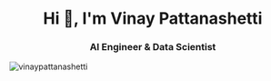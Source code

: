 
<!DOCTYPE html>
<html lang="en">
<head>
<h1 align="center">Hi 👋, I'm Vinay Pattanashetti</h1>
<h3 align="center">AI Engineer & Data Scientist</h3>
<p align="left"> <img src="https://github-profile-trophy.vercel.app/?username=vinaypattanashetti" alt="vinaypattanashetti" /></p> 
<p align="left"> <img src="https://github.com/vinaypattanashetti/github-profile-trophy)
</body>
</html>



<!--
**vinaypattanashetti/vinaypattanashetti** is a ✨ _special_ ✨ repository because its `README.md` (this file) appears on your GitHub profile.

Here are some ideas to get you started:

- 🔭 I’m currently working on ...
- 🌱 I’m currently learning ...
- 👯 I’m looking to collaborate on ...
- 🤔 I’m looking for help with ...
- 💬 Ask me about ...
- 📫 How to reach me: ...
- 😄 Pronouns: ...
- ⚡ Fun fact: ...
-->
